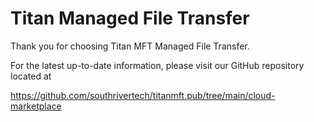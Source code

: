 # Titan Managed File Transfer

Thank you for choosing Titan MFT Managed File Transfer.

For the latest up-to-date information, please visit our GitHub repository located at 

https://github.com/southrivertech/titanmft.pub/tree/main/cloud-marketplace





